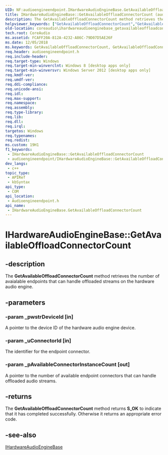 ```yaml
---
UID: NF:audioengineendpoint.IHardwareAudioEngineBase.GetAvailableOffloadConnectorCount
title: IHardwareAudioEngineBase::GetAvailableOffloadConnectorCount (audioengineendpoint.h)
description: The GetAvailableOffloadConnectorCount method retrieves the number of avaialable endpoints that can handle offloaded streams on the hardware audio engine.
helpviewer_keywords: ["GetAvailableOffloadConnectorCount","GetAvailableOffloadConnectorCount method [Core Audio]","GetAvailableOffloadConnectorCount method [Core Audio]","IHardwareAudioEngineBase interface","IHardwareAudioEngineBase interface [Core Audio]","GetAvailableOffloadConnectorCount method","IHardwareAudioEngineBase.GetAvailableOffloadConnectorCount","IHardwareAudioEngineBase::GetAvailableOffloadConnectorCount","audioengineendpoint/IHardwareAudioEngineBase::GetAvailableOffloadConnectorCount","coreaudio.ihardwareaudioenginebase_getavailableoffloadconnectorcount"]
old-location: coreaudio\ihardwareaudioenginebase_getavailableoffloadconnectorcount.htm
tech.root: CoreAudio
ms.assetid: FCAFF20A-812A-4232-A86C-79D07D5AE26F
ms.date: 12/05/2018
ms.keywords: GetAvailableOffloadConnectorCount, GetAvailableOffloadConnectorCount method [Core Audio], GetAvailableOffloadConnectorCount method [Core Audio],IHardwareAudioEngineBase interface, IHardwareAudioEngineBase interface [Core Audio],GetAvailableOffloadConnectorCount method, IHardwareAudioEngineBase.GetAvailableOffloadConnectorCount, IHardwareAudioEngineBase::GetAvailableOffloadConnectorCount, audioengineendpoint/IHardwareAudioEngineBase::GetAvailableOffloadConnectorCount, coreaudio.ihardwareaudioenginebase_getavailableoffloadconnectorcount
req.header: audioengineendpoint.h
req.include-header: 
req.target-type: Windows
req.target-min-winverclnt: Windows 8 [desktop apps only]
req.target-min-winversvr: Windows Server 2012 [desktop apps only]
req.kmdf-ver: 
req.umdf-ver: 
req.ddi-compliance: 
req.unicode-ansi: 
req.idl: 
req.max-support: 
req.namespace: 
req.assembly: 
req.type-library: 
req.lib: 
req.dll: 
req.irql: 
targetos: Windows
req.typenames: 
req.redist: 
ms.custom: 19H1
f1_keywords:
 - IHardwareAudioEngineBase::GetAvailableOffloadConnectorCount
 - audioengineendpoint/IHardwareAudioEngineBase::GetAvailableOffloadConnectorCount
dev_langs:
 - c++
topic_type:
 - APIRef
 - kbSyntax
api_type:
 - COM
api_location:
 - Audioengineendpoint.h
api_name:
 - IHardwareAudioEngineBase.GetAvailableOffloadConnectorCount
---
```


# IHardwareAudioEngineBase::GetAvailableOffloadConnectorCount


## -description

The <b>GetAvailableOffloadConnectorCount</b> method retrieves the number of avaialable endpoints that can handle offloaded streams on the hardware audio engine.

## -parameters

### -param _pwstrDeviceId [in]

A pointer to the device ID of the hardware audio engine device.

### -param _uConnectorId [in]

The identifier for the endpoint connector.

### -param _pAvailableConnectorInstanceCount [out]

A pointer to the number of available endpoint connectors that can handle offloaded audio streams.

## -returns

The <b>GetAvailableOffloadConnectorCount</b> method returns <b>S_OK</b> to indicate that it has completed successfully. Otherwise it returns an appropriate error code.

## -see-also

<a href="https://docs.microsoft.com/windows/desktop/api/audioengineendpoint/nn-audioengineendpoint-ihardwareaudioenginebase">IHardwareAudioEngineBase</a>

